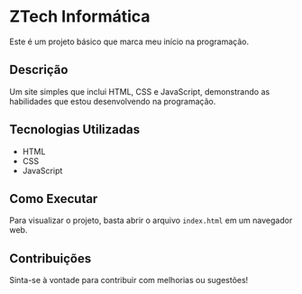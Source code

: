 # ZTech Informática

Este é um projeto básico que marca meu início na programação. 

## Descrição

Um site simples que inclui HTML, CSS e JavaScript, demonstrando as habilidades que estou desenvolvendo na programação.

## Tecnologias Utilizadas

- HTML
- CSS
- JavaScript

## Como Executar

Para visualizar o projeto, basta abrir o arquivo `index.html` em um navegador web.

## Contribuições

Sinta-se à vontade para contribuir com melhorias ou sugestões!
